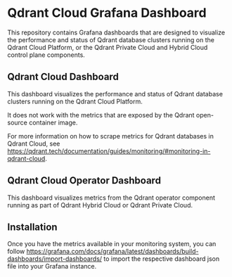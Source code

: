 # Qdrant Cloud Grafana Dashboard

This repository contains Grafana dashboards that are designed to visualize the performance and status of Qdrant database clusters running on the Qdrant Cloud Platform, or the Qdrant Private Cloud and Hybrid Cloud control plane components.

## Qdrant Cloud Dashboard

This dashboard visualizes the performance and status of Qdrant database clusters running on the Qdrant Cloud Platform.

It does not work with the metrics that are exposed by the Qdrant open-source container image.

For more information on how to scrape metrics for Qdrant databases in Qdrant Cloud, see https://qdrant.tech/documentation/guides/monitoring/#monitoring-in-qdrant-cloud.

## Qdrant Cloud Operator Dashboard

This dashboard visualizes metrics from the Qdrant operator component running as part of Qdrant Hybrid Cloud or Qdrant Private Cloud.

## Installation

Once you have the metrics available in your monitoring system, you can follow 
https://grafana.com/docs/grafana/latest/dashboards/build-dashboards/import-dashboards/ to import the respective dashboard json file into your Grafana instance.
